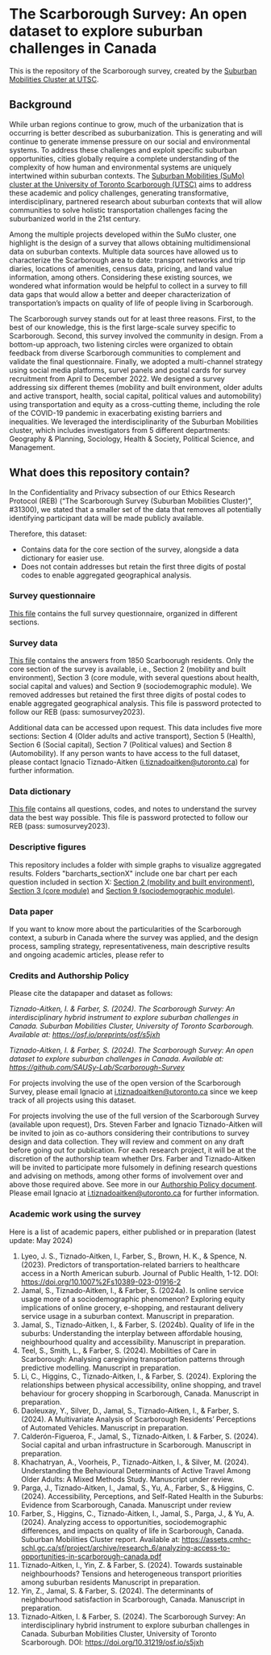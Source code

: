 # The Scarborough Survey: An open dataset to explore suburban challenges in Canada

This is the repository of the Scarborough survey, created by the [Suburban Mobilities Cluster at UTSC](https://www.utsc.utoronto.ca/suburban-mobilities/).

## Background

While urban regions continue to grow, much of the urbanization that is occurring is better described as suburbanization. This is generating and will continue to generate immense pressure on our social and environmental systems. To address these challenges and exploit specific suburban opportunities, cities globally require a complete understanding of the complexity of how human and environmental systems are uniquely intertwined within suburban contexts. The [Suburban Mobilities (SuMo) cluster at the University of Toronto Scarborough (UTSC)](https://www.utsc.utoronto.ca/suburban-mobilities/) aims to address these academic and policy challenges, generating transformative, interdisciplinary, partnered research about suburban contexts that will allow communities to solve holistic transportation challenges facing the suburbanized world in the 21st century.

Among the multiple projects developed within the SuMo cluster, one highlight is the design of a survey that allows obtaining multidimensional data on suburban contexts. Multiple data sources have allowed us to characterize the Scarborough area to date: transport networks and trip diaries, locations of amenities, census data, pricing, and land value information, among others. Considering these existing sources, we wondered what information would be helpful to collect in a survey to fill data gaps that would allow a better and deeper characterization of transportation’s impacts on quality of life of people living in Scarborough.

The Scarborough survey stands out for at least three reasons. First, to the best of our knowledge, this is the first large-scale survey specific to Scarborough. Second, this survey involved the community in design. From a bottom-up approach, two listening circles were organized to obtain feedback from diverse Scarborough communities to complement and validate the final questionnaire. Finally, we adopted a multi-channel strategy using social media platforms, survel panels and postal cards for survey recruitment from April to December 2022. We designed a survey addressing six different themes (mobility and built environment, older adults and active transport, health, social capital, political values and automobility) using transportation and equity as a cross-cutting theme, including the role of the COVID-19 pandemic in exacerbating existing barriers and inequalities. We leveraged the interdisciplinarity of the Suburban Mobilities cluster, which includes investigators from 5 different departments: Geography & Planning, Sociology, Health & Society, Political Science, and Management.

## What does this repository contain?

In the Confidentiality and Privacy subsection of our Ethics Research Protocol (REB) (“The Scarborough Survey (Suburban Mobilities Cluster)”, #31300), we stated that a smaller set of the data that removes all potentially identifying participant data will be made publicly available. 

Therefore, this dataset:
- Contains data for the core section of the survey, alongside a data dictionary for easier use. 
- Does not contain addresses but retain the first three digits of postal codes to enable aggregated geographical analysis.

### Survey questionnaire
[This file](https://github.com/SAUSy-Lab/Scarborough-Survey/blob/main/The%20Scarborough%20Survey%20-%20Questionnaire.pdf) contains the full survey questionnaire, organized in different sections.

### Survey data
[This file](https://github.com/SAUSy-Lab/Scarborough-Survey/blob/main/Survey%20Data.xlsx) contains the answers from 1850 Scarboorugh residents. Only the core section of the survey is available, i.e., Section 2 (mobility and built environment), Section 3 (core module, with several questions about health, social capital and values) and Section 9 (sociodemographic module).
We removed addresses but retained the first three digits of postal codes to enable aggregated geographical analysis. This file is password protected to follow our REB (pass: sumosurvey2023).

Additional data can be accessed upon request. This data includes five more sections: Section 4 (Older adults and active transport), Section 5 (Health), Section 6 (Social capital), Section 7 (Political values) and Section 8 (Automobility).
If any person wants to have access to the full dataset, please contact Ignacio Tiznado-Aitken (i.tiznadoaitken@utoronto.ca) for further information.

### Data dictionary
[This file](https://github.com/SAUSy-Lab/Scarborough-Survey/blob/main/Data%20Dictionary.xlsx) contains all questions, codes, and notes to understand the survey data the best way possible.
This file is password protected to follow our REB (pass: sumosurvey2023).

### Descriptive figures
This repository includes a folder with simple graphs to visualize aggregated results.
Folders "barcharts_sectionX" include one bar chart per each question included in section X: [Section 2 (mobility and built environment)](https://github.com/SAUSy-Lab/Scarborough-Survey/tree/main/barcharts_section2), [Section 3 (core module)](https://github.com/SAUSy-Lab/Scarborough-Survey/tree/main/barcharts_section3) and [Section 9 (sociodemographic module)](https://github.com/SAUSy-Lab/Scarborough-Survey/tree/main/barcharts_section9).

### Data paper
If you want to know more about the particularities of the Scarborough context, a suburb in Canada where the survey was applied, and the design process, sampling strategy, representativeness, main descriptive results and ongoing academic articles, please refer to

### Credits and Authorship Policy
Please cite the datapaper and dataset as follows:

_Tiznado-Aitken, I. & Farber, S. (2024). The Scarborough Survey: An interdisciplinary hybrid instrument to explore suburban challenges in Canada. Suburban Mobilities Cluster, University of Toronto Scarborough. Available at: https://osf.io/preprints/osf/s5jxh_

_Tiznado-Aitken, I. & Farber, S. (2024). The Scarborough Survey: An open dataset to explore suburban challenges in Canada. Available at: https://github.com/SAUSy-Lab/Scarborough-Survey_

For projects involving the use of the open version of the Scarborough Survey, please email Ignacio at i.tiznadoaitken@utoronto.ca since we keep track of all projects using this dataset.

For projects involving the use of the full version of the Scarborough Survey (available upon request), Drs. Steven Farber and Ignacio Tiznado-Aitken will be invited to join as co-authors considering their contributions to survey design and data collection. They will review and comment on any draft before going out for publication. For each research project, it will be at the discretion of the authorship team whether Drs. Farber and Tiznado-Aitken will be invited to participate more fulsomely in defining research questions and advising on methods, among other forms of involvement over and above those required above.
See more in our [Authorship Policy document](https://github.com/SAUSy-Lab/Scarborough-Survey/blob/main/Authorship%20Policy.pdf). Please email Ignacio at i.tiznadoaitken@utoronto.ca for further information.

### Academic work using the survey

Here is a list of academic papers, either published or in preparation (latest update: May 2024)

1. Lyeo, J. S., Tiznado-Aitken, I., Farber, S., Brown, H. K., & Spence, N. (2023). Predictors of transportation-related barriers to healthcare access in a North American suburb. Journal of Public Health, 1-12. DOI: https://doi.org/10.1007%2Fs10389-023-01916-2 
2. Jamal, S., Tiznado-Aitken, I., & Farber, S. (2024a). Is online service usage more of a sociodemographic phenomenon? Exploring equity implications of online grocery, e-shopping, and restaurant delivery service usage in a suburban context. Manuscript in preparation.
3. Jamal, S., Tiznado-Aitken, I., & Farber, S. (2024b). Quality of life in the suburbs: Understanding the interplay between affordable housing, neighbourhood quality and accessibility. Manuscript in preparation.
4. Teel, S., Smith, L., & Farber, S. (2024). Mobilities of Care in Scarborough: Analysing caregiving transportation patterns through predictive modelling. Manuscript in preparation.
5. Li, C., Higgins, C., Tiznado-Aitken, I., & Farber, S. (2024). Exploring the relationships between physical accessibility, online shopping, and travel behaviour for grocery shopping in Scarborough, Canada. Manuscript in preparation.
6. Daoleuxay, Y., Silver, D., Jamal, S., Tiznado-Aitken, I., & Farber, S. (2024). A Multivariate Analysis of Scarborough Residents’ Perceptions of Automated Vehicles. Manuscript in preparation.
7. Calderón-Figueroa, F., Jamal, S., Tiznado-Aitken, I. & Farber, S. (2024). Social capital and urban infrastructure in Scarborough. Manuscript in preparation. 
8. Khachatryan, A., Voorheis, P., Tiznado-Aitken, I., & Silver, M. (2024). Understanding the Behavioural Determinants of Active Travel Among Older Adults: A Mixed Methods Study. Manuscript under review. 
9. Parga, J., Tiznado-Aitken, I., Jamal, S., Yu, A., Farber, S., & Higgins, C. (2024). Accessibility, Perceptions, and Self-Rated Health in the Suburbs: Evidence from Scarborough, Canada. Manuscript under review
10. Farber, S., Higgins, C., Tiznado-Aitken, I., Jamal, S., Parga, J., & Yu, A. (2024). Analyzing access to opportunities, sociodemographic differences, and impacts on quality of life in Scarborough, Canada. Suburban Mobilities Cluster report. Available at: https://assets.cmhc-schl.gc.ca/sf/project/archive/research_6/analyzing-access-to-opportunities-in-scarborough-canada.pdf
11. Tiznado-Aitken, I., Yin, Z. & Farber, S. (2024). Towards sustainable neighbourhoods? Tensions and heterogeneous transport priorities among suburban residents Manuscript in preparation.
12. Yin, Z., Jamal, S. & Farber, S. (2024). The determinants of neighbourhood satisfaction in Scarborough, Canada. Manuscript in preparation.
13. Tiznado-Aitken, I. & Farber, S. (2024). The Scarborough Survey: An interdisciplinary hybrid instrument to explore suburban challenges in Canada. Suburban Mobilities Cluster, University of Toronto Scarborough. DOI: https://doi.org/10.31219/osf.io/s5jxh 

